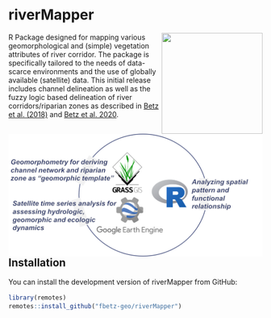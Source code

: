 
<!-- README.md is generated from README.Rmd. Please edit that file -->

# riverMapper
<a href="https://github.com/fbetz-geo/riverMapper"><img align="right" src="https://github.com/fbetz-geo/riverMapper/blob/main/vignettes/riverMapper.png" height="200" width="200"/></a>

<!-- badges: start -->
<!-- badges: end -->

R Package designed for mapping various geomorphological and (simple)
vegetation attributes of river corridor. The package is specifically
tailored to the needs of data-scarce environments and the use of
globally available (satellite) data. This initial release includes channel delineation as well as the fuzzy logic based delineation of river corridors/riparian zones as described in [Betz et al. (2018)](https://doi.org/10.1016/j.geomorph.2018.01.024) and [Betz et al. 2020](https://doi.org/10.3390/rs12162533). 


<a href="https://github.com/fbetz-geo/riverMapper"><img align="right" src="https://github.com/fbetz-geo/riverMapper/blob/main/vignettes/overview.png" /></a>



## Installation

You can install the development version of riverMapper from GitHub:

``` r
library(remotes)
remotes::install_github("fbetz-geo/riverMapper")
```


